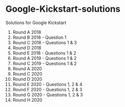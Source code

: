 # Google-Kickstart-solutions

Solutions for Google Kickstart

1. Round A 2018
2. Round B 2018 - Question 1
3. Round C 2018 - Questions 1 & 3
4. Round D 2018
5. Round E 2018 - Questions 1 & 2
6. Round A 2019 - Questions 1 & 2
7. Round C 2019 - Questions 1 & 2
8. Round A 2020
9. Round C 2020
10. Round D 2020
11. Round E 2020 - Questions 1, 2 & 4
12. Round F 2020 - Questions 1, 2 & 3
13. Round G 2020 - Questions 1, 2 & 3
14. Round H 2020